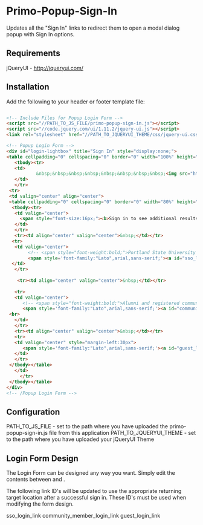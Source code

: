 # Primo-Popup-Sign-In
Updates all the "Sign In" links to redirect them to open a modal dialog popup with Sign In options.

## Requirements

jQueryUI - http://jqueryui.com/

## Installation

Add the following to your header or footer template file:

```html 

<!-- Include Files for Popup Login Form -->
<script src="//PATH_TO_JS_FILE/primo-popup-sign-in.js"></script>
<script src="//code.jquery.com/ui/1.11.2/jquery-ui.js"></script>
<link rel="stylesheet" href="//PATH_TO_JQUERYUI_THEME/css/jquery-ui.css">

<!-- Popup Login Form -->
<div id="login-lightbox" title="Sign In" style="display:none;">
<table cellpadding="0" cellspacing="0" border="0" width="100%" height="100%">
   <tbody><tr>
   <td>
           &nbsp;&nbsp;&nbsp;&nbsp;&nbsp;&nbsp;&nbsp;&nbsp;<img src="https://alliance-primo-pds.hosted.exlibrisgroup.com//exlibris/primo/p4_1/pds/html_form/icon/PSU_logo.gif">
   </td>
   </tr>
 <tr>
 <td valign="center" align="center">
 <table cellpadding="0" cellspacing="0" border="0" width="80%" height="100%" style="width:80%; font-size:16px">
  <tbody><tr>
   <td valign="center">
     <span style="font-size:16px;"><b>Sign in to see additional results, library services, and request options</b></span>
   </td>
   </tr>
   <tr><td align="center" valign="center">&nbsp;</td></tr>
  <tr>
   <td valign="center">
 		<!-- <span style="font-weight:bold;">Portland State University students, faculty, and staff:</span><br/> -->
 		<span style='font-family:"Lato",arial,sans-serif;'><a id="sso_login_link" href="#">Current PSU students, faculty &amp; staff</a> </span>
  </td>
   </tr>
 
    <tr><td align="center" valign="center">&nbsp;</td></tr>
 
   <tr>
   <td valign="center">
      <!-- <span style="font-weight:bold;">Alumni and registered community borrowers:</span><br/> -->
      <span style='font-family:"Lato",arial,sans-serif;'><a id="community_member_login_link" href="#">Registered PSU Alumni Association members and PSU community borrowers</b></a></span>
 <br>
   </td>
   </tr>
   <tr><td align="center" valign="center">&nbsp;</td></tr>
   <tr>
   <td valign="center" style="margin-left:30px">
      <span style='font-family:"Lato",arial,sans-serif;'><a id="guest_login_link" href="#">Continue as guest</a></span>
   </td>
   </tr>
 </tbody></table>
   </td>
     </tr>
 </tbody></table>
</div>
<!-- /Popup Login Form -->

```

## Configuration

PATH_TO_JS_FILE - set to the path where you have uploaded the primo-popup-sign-in.js file from this application
PATH_TO_JQUERYUI_THEME - set to the path where you have uploaded your jQueryUI Theme

## Login Form Design

The Login Form can be designed any way you want. Simply edit the contents between <!-- Popup Login Form --> and <!-- /Popup Login Form -->.

The following link ID's will be updated to use the appropriate returning target location after a successful sign in. These ID's must be used when modifying the form design.

sso_login_link
community_member_login_link
guest_login_link





